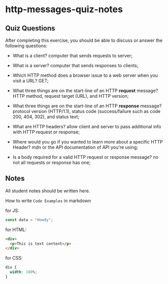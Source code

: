 # http-messages-quiz-notes

## Quiz Questions

After completing this exercise, you should be able to discuss or answer the following questions:

- What is a client?
computer that sends requests to server;

- What is a server?
computer that sends responses to clients;

- Which HTTP method does a browser issue to a web server when you visit a URL?
GET;

- What three things are on the start-line of an HTTP **request** message?
HTTP method, request target (URL), and HTTP version;

- What three things are on the start-line of an HTTP **response** message?
protocol version (HTTP/1.1), status code (success/failure such as code 200, 404, 302), and status text;

- What are HTTP headers?
allow client and server to pass additional info with HTTP request or response;

- Where would you go if you wanted to learn more about a specific HTTP Header?
mdn or the API documentation of API you're using;

- Is a body required for a valid HTTP request or response message?
no not all requests or response has one;


## Notes

All student notes should be written here.


How to write `Code Examples` in markdown

for JS:

```javascript
const data = "Howdy";
```

for HTML:

```html
<div>
  <p>This is text content</p>
</div>
```

for CSS:

```css
div {
  width: 100%;
}
```
